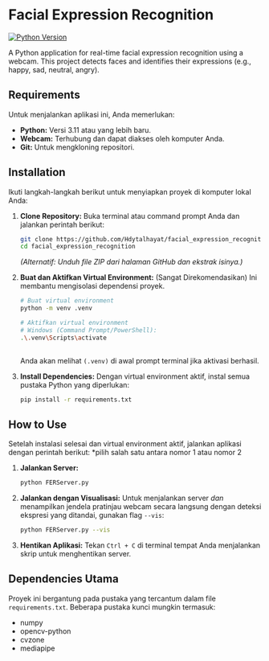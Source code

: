 # Facial Expression Recognition

[![Python Version](https://img.shields.io/badge/python-3.11%2B-blue.svg)](https://www.python.org/downloads/)
<!-- Tambahkan badge lain jika relevan, misal License, Build Status -->

A Python application for real-time facial expression recognition using a webcam. This project detects faces and identifies their expressions (e.g., happy, sad, neutral, angry).

<!-- Optional: Tambahkan screenshot atau GIF demo di sini -->
<!-- ![Demo Screenshot](link_ke_gambar_demo.png) -->

## Requirements

Untuk menjalankan aplikasi ini, Anda memerlukan:

*   **Python:** Versi 3.11 atau yang lebih baru.
*   **Webcam:** Terhubung dan dapat diakses oleh komputer Anda.
*   **Git:** Untuk mengkloning repositori.

## Installation

Ikuti langkah-langkah berikut untuk menyiapkan proyek di komputer lokal Anda:

1.  **Clone Repository:**
    Buka terminal atau command prompt Anda dan jalankan perintah berikut:
    ```bash
    git clone https://github.com/Hdytalhayat/facial_expression_recognition.git
    cd facial_expression_recognition
    ```
    *(Alternatif: Unduh file ZIP dari halaman GitHub dan ekstrak isinya.)*

2.  **Buat dan Aktifkan Virtual Environment:** (Sangat Direkomendasikan)
    Ini membantu mengisolasi dependensi proyek.
    ```bash
    # Buat virtual environment
    python -m venv .venv

    # Aktifkan virtual environment
    # Windows (Command Prompt/PowerShell):
    .\.venv\Scripts\activate
   
    ```
    Anda akan melihat `(.venv)` di awal prompt terminal jika aktivasi berhasil.

3.  **Install Dependencies:**
    Dengan virtual environment aktif, instal semua pustaka Python yang diperlukan:
    ```bash
    pip install -r requirements.txt
    ```

## How to Use

Setelah instalasi selesai dan virtual environment aktif, jalankan aplikasi dengan perintah berikut:
*pilih salah satu antara nomor 1 atau nomor 2

1.  **Jalankan Server:**
    ```bash
    python FERServer.py
    ```

2.  **Jalankan dengan Visualisasi:**
    Untuk menjalankan server *dan* menampilkan jendela pratinjau webcam secara langsung dengan deteksi ekspresi yang ditandai, gunakan flag `--vis`:
    ```bash
    python FERServer.py --vis
    ```

3.  **Hentikan Aplikasi:**
    Tekan `Ctrl + C` di terminal tempat Anda menjalankan skrip untuk menghentikan server.

## Dependencies Utama

Proyek ini bergantung pada pustaka yang tercantum dalam file `requirements.txt`. Beberapa pustaka kunci mungkin termasuk:

*   numpy
*   opencv-python
*   cvzone
*   mediapipe
